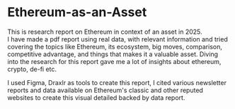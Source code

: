 # Ethereum-as-an-Asset
This is research report on Ethereum in context of an asset in 2025. </br> I have made a pdf report using real data, with relevant information and tried covering the topics like Ethereum, its ecosystem, big moves, comparison, competitive advantage, and things that makes it a valuable asset. Diving into the research for this report gave me a lot of insights about ethereum, crypto, de-fi etc. </br>

I used Figma, Draxlr as tools to create this report, I cited various newsletter reports and data available on Ethereum's classic and other reputed websites to create this visual detailed backed by data report. 

